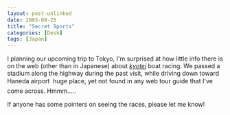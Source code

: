 ```yaml
---
layout: post-unlinked
date: 2003-08-25
title: "Secret Sports"
categories: [Desk]
tags: [Japan]
---
```

I planning our upcoming trip to Tokyo, I'm surprised at how little info there is on the web (other than in Japanese) about <a href="http://www.kyotei.or.jp/"><i>kyotei</i></a> boat racing. We passed a stadium along the highway during the past visit, while driving down toward Haneda airport &#151; huge place, yet not found in any web tour guide that I've come across. Hmmm.....

If anyone has some pointers on seeing the races, please let me know!
